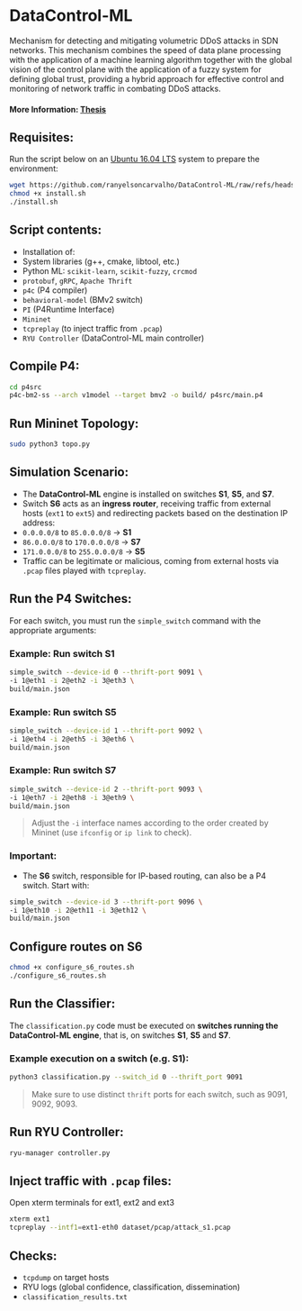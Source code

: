 # DataControl-ML
Mechanism for detecting and mitigating volumetric DDoS attacks in SDN networks. This mechanism combines the speed of data plane processing with the application of a machine learning algorithm together with the global vision of the control plane with the application of a fuzzy system for defining global trust, providing a hybrid approach for effective control and monitoring of network traffic in combating DDoS attacks.

#### More Information: [Thesis](https://repositorio.unb.br/)

## Requisites:
Run the script below on an [Ubuntu 16.04 LTS](https://ubuntu.com/16-04) system to prepare the environment:

```bash
wget https://github.com/ranyelsoncarvalho/DataControl-ML/raw/refs/heads/main/P4-environment/install.sh
chmod +x install.sh
./install.sh
```
## Script contents:
- Installation of:
- System libraries (g++, cmake, libtool, etc.)
- Python ML: `scikit-learn`, `scikit-fuzzy`, `crcmod`
- `protobuf`, `gRPC`, `Apache Thrift`
- `p4c` (P4 compiler)
- `behavioral-model` (BMv2 switch)
- `PI` (P4Runtime Interface)
- `Mininet`
- `tcpreplay` (to inject traffic from `.pcap`)
- `RYU Controller` (DataControl-ML main controller)

## Compile P4:
```bash
cd p4src
p4c-bm2-ss --arch v1model --target bmv2 -o build/ p4src/main.p4
```
## Run Mininet Topology:
```bash
sudo python3 topo.py
```

## Simulation Scenario: 
- The **DataControl-ML** engine is installed on switches **S1**, **S5**, and **S7**.
- Switch **S6** acts as an **ingress router**, receiving traffic from external hosts (`ext1` to `ext5`) and redirecting packets based on the destination IP address:
- `0.0.0.0/8` to `85.0.0.0/8` → **S1**
- `86.0.0.0/8` to `170.0.0.0/8` → **S7**
- `171.0.0.0/8` to `255.0.0.0/8` → **S5**
- Traffic can be legitimate or malicious, coming from external hosts via `.pcap` files played with `tcpreplay`.

## Run the P4 Switches:
For each switch, you must run the `simple_switch` command with the appropriate arguments:

### Example: Run switch S1
```bash
simple_switch --device-id 0 --thrift-port 9091 \
-i 1@eth1 -i 2@eth2 -i 3@eth3 \
build/main.json
```

### Example: Run switch S5
```bash
simple_switch --device-id 1 --thrift-port 9092 \
-i 1@eth4 -i 2@eth5 -i 3@eth6 \
build/main.json
```

### Example: Run switch S7
```bash
simple_switch --device-id 2 --thrift-port 9093 \
-i 1@eth7 -i 2@eth8 -i 3@eth9 \ 
build/main.json
```
> Adjust the `-i` interface names according to the order created by Mininet (use `ifconfig` or `ip link` to check).

### Important:
- The **S6** switch, responsible for IP-based routing, can also be a P4 switch. Start with:
```bash
simple_switch --device-id 3 --thrift-port 9096 \
-i 1@eth10 -i 2@eth11 -i 3@eth12 \
build/main.json
```
## Configure routes on S6

```bash
chmod +x configure_s6_routes.sh
./configure_s6_routes.sh
```
## Run the Classifier:
The `classification.py` code must be executed on **switches running the DataControl-ML engine**, that is, on switches **S1**, **S5** and **S7**.
### Example execution on a switch (e.g. S1):
```bash
python3 classification.py --switch_id 0 --thrift_port 9091
```

> Make sure to use distinct `thrift` ports for each switch, such as 9091, 9092, 9093.

## Run RYU Controller:
```bash
ryu-manager controller.py
```

## Inject traffic with `.pcap` files:
Open xterm terminals for ext1, ext2 and ext3
```bash
xterm ext1
tcpreplay --intf1=ext1-eth0 dataset/pcap/attack_s1.pcap
```

## Checks:
- `tcpdump` on target hosts
- RYU logs (global confidence, classification, dissemination)
- `classification_results.txt`
